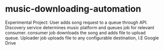 # music-downloading-automation
Experimental Project: User adds song request to a queue through API. Discovery service determines music platform and queues job for relevant consumer. consumer job downloads the song and adds file to upload queue. Uploader job uploads file to any configurable destination, I.E Google Drive

